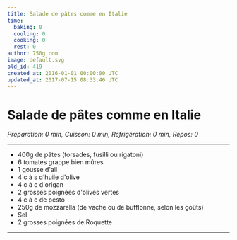 ```yaml
---
title: Salade de pâtes comme en Italie
time:
  baking: 0
  cooling: 0
  cooking: 0
  rest: 0
author: 750g.com
image: default.svg
old_id: 419
created_at: 2016-01-01 00:00:00 UTC
updated_at: 2017-07-15 08:33:46 UTC
---
```


# Salade de pâtes comme en Italie

_Préparation: 0 min, Cuisson: 0 min, Refrigération: 0 min, Repos: 0_

---

- 400g de pâtes (torsades, fusilli ou rigatoni)
- 6 tomates grappe bien mûres
- 1 gousse d'ail
- 4 c à s d'huile d'olive
- 4 c à c d'origan
- 2 grosses poignées d'olives vertes
- 4 c à c de pesto
- 250g de mozzarella (de vache ou de bufflonne, selon les goûts)
- Sel
- 2 grosses poignées de Roquette

---
